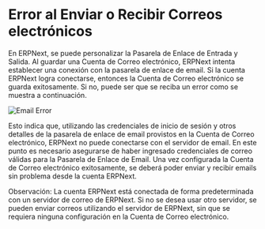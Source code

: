 <!-- add-breadcrumbs -->
# Error al Enviar o Recibir Correos electrónicos

En ERPNext, se puede personalizar la Pasarela de Enlace de Entrada y Salida. Al guardar una Cuenta de Correo electrónico, ERPNext intenta establecer una conexión con la pasarela de enlace de email. Si la cuenta ERPNext logra conectarse, entonces la Cuenta de Correo electrónico se guarda exitosamente. Si no, puede ser que se reciba un error como se muestra a continuación.  

<img class="screenshot" alt="Email Error" src="{{docs_base_url}}/assets/img/articles/email-error.png">

Esto indica que, utilizando las credenciales de inicio de sesión y otros detalles de la pasarela de enlace de email provistos en la Cuenta de Correo electrónico, ERPNext no puede conectarse con el servidor de email. En este punto es necesario asegurarse de haber ingresado credenciales de correo válidas para la Pasarela de Enlace de Email. Una vez configurada la Cuenta de Correo electrónico exitosamente, se deberá poder enviar y recibir emails sin problema desde la cuenta ERPNext.

Observación: La cuenta ERPNext está conectada de forma predeterminada con un servidor de correo de ERPNext. Si no se desea usar otro servidor, se pueden enviar correos utilizando el servidor de ERPNext, sin que se requiera ninguna configuración en la Cuenta de Correo electrónico. 
